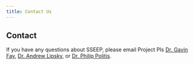```yaml
---
title: Contact Us
---
```


## Contact

If you have any questions about SSEEP, please email Project PIs [Dr. Gavin Fay](mailto:gfay@umassd.edu), [Dr. Andrew Lipsky,](mailto:andrew.lipsky@noaa.gov) or [Dr. Philip Politis](philip.politis@noaa.gov).

